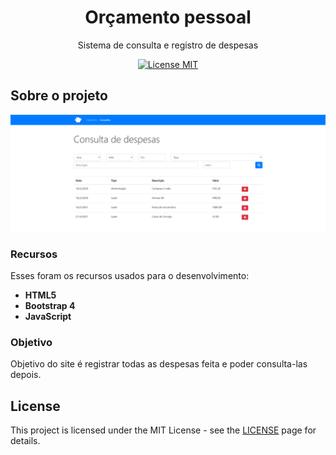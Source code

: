 <h1 align="center">
Orçamento pessoal
</h1>

<p align="center">Sistema de consulta e registro de despesas</p>

<p align="center">
  <a href="https://opensource.org/licenses/MIT">
    <img src="https://img.shields.io/badge/License-MIT-blue.svg" alt="License MIT">
  </a>
</p>

## Sobre o projeto
<img src="/tela-consulta-despesas.PNG" ></img>
### Recursos
Esses foram os recursos usados para o desenvolvimento:

- **HTML5** 
- **Bootstrap 4**
- **JavaScript**

### Objetivo
Objetivo do site é registrar todas as despesas feita e poder consulta-las depois.

## License

This project is licensed under the MIT License - see the [LICENSE](https://opensource.org/licenses/MIT) page for details.
